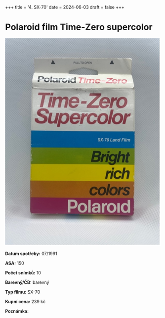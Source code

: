 +++
title = '4. SX-70'
date = 2024-06-03
draft = false
+++

# Polaroid film Time-Zero supercolor

![](time_zero_supercolor.jpg)

**Datum spotřeby:**	07/1991
    
**ASA:**	150

**Počet snímků:**	10 

**Barevný/ČB:**	barevný   

**Typ filmu:**	SX-70

**Kupní cena:**	239 kč
    
**Poznámka:**	


